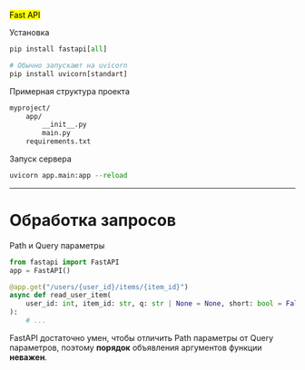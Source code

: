 <mark>Fast API</mark>



Установка

```python
pip install fastapi[all]

# Обычно запускают на uvicorn
pip install uvicorn[standart]
```

Примерная структура проекта

```bash
myproject/
    app/
        __init__.py
        main.py
    requirements.txt
```

Запуск сервера

```python
uvicorn app.main:app --reload
```

---

# Обработка запросов

Path и Query параметры

```python
from fastapi import FastAPI
app = FastAPI()

@app.get("/users/{user_id}/items/{item_id}")
async def read_user_item(
    user_id: int, item_id: str, q: str | None = None, short: bool = False
):
    # ...
```

FastAPI достаточно умен, чтобы отличить Path параметры от Query параметров, поэтому **порядок** объявления аргументов функции **неважен**.
